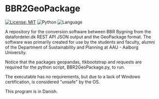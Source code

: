 # BBR2GeoPackage
 [![License: MIT](https://img.shields.io/badge/License-MIT-yellow.svg)](https://opensource.org/licenses/MIT) ![Python](https://img.shields.io/badge/Python-3.12.1-lime) ![Language](https://img.shields.io/badge/Language-🇩🇰Danish-red)

A repository for the conversion software between BBR Bygning from the datafordeler.dk REST API JSON output and the GeoPackage format.
The software was primarily created for use by the students and faculty, alumni of the Department of Sustainability and Planning at AAU - Aalborg University.

Notice that the packages geopandas, ttkbootstrap and requests are required for the python script, BBR2GeoPackage.py, to run. 

The executable has no requirements, but due to a lack of Windows certification, is considered "unsafe" by the OS.

This program is in Danish.

